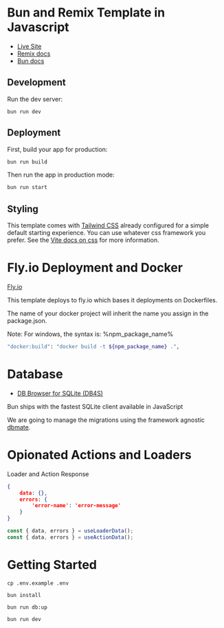 # Bun and Remix Template in Javascript

- [Live Site](https://remix-template.fly.dev)
- [Remix docs](https://remix.run/docs)
- [Bun docs](https://bun.sh/docs)

## Development

Run the dev server:

```shellscript
bun run dev
```

## Deployment

First, build your app for production:

```sh
bun run build
```

Then run the app in production mode:

```sh
bun run start
```

## Styling

This template comes with [Tailwind CSS](https://tailwindcss.com/) already configured for a simple default starting experience. You can use whatever css framework you prefer. See the [Vite docs on css](https://vitejs.dev/guide/features.html#css) for more information.

# Fly.io Deployment and Docker

[Fly.io](https://fly.io/)

This template deploys to fly.io which bases it deployments on Dockerfiles.

The name of your docker project will inherit the name you assign in the package.json.

Note: For windows, the syntax is: %npm_package_name%

```sh
"docker:build": "docker build -t ${npm_package_name} .",
```

# Database

- [DB Browser for SQLite (DB4S)](https://sqlitebrowser.org/)

Bun ships with the fastest SQLite client available in JavaScript

We are going to manage the migrations using the framework agnostic [dbmate](https://github.com/amacneil/dbmate?tab=readme-ov-file#features).

# Opionated Actions and Loaders

Loader and Action Response

```JSON
{
    data: {},
    errors: {
        'error-name': 'error-message'
    }
}
```

```JAVASCRIPT
const { data, errors } = useLoaderData();
const { data, errors } = useActionData();
```

# Getting Started

`cp .env.example .env`

`bun install`

`bun run db:up`

`bun run dev`

#
